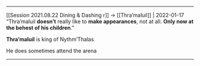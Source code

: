 #


---

[[Session 2021.08.22 Dining & Dashing r]] -> [[Thra’maluil]] | 2022-01-17
“Thra’maluil **doesn’t** really like to **make appearances**, not at all. **Only now at the behest of his children**.”

**Thra’maluil** is king of Nythm’Thalas

He does sometimes attend the arena

---
